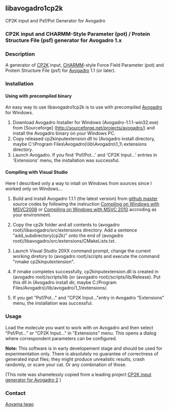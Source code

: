 ## libavogadro1cp2k
CP2K input and Psf/Pot Generator for Avogadro

### CP2K input and CHARMM-Style Parameter (pot) / Protein Structure File (psf) generator for Avogadro 1.x

###  Description
A generator of [CP2K](http://cp2k.org/) input, [CHARMM](http://www.charmm.org)-style Force Field Parameter (pot) and Protein Structure File (psf) for [Avogadro](http://avogadro.cc/) 1.1 (or later).

###  Installation
#### Using with precompiled binary

An easy way to use libavogadro1cp2k is to use with precompiled [Avogadro](http://avogadro.cc/) for Windows.

1. Download Avogadro Installer for Windows (Avogadro-1.1.1-win32.exe) from [Sourceforge] (http://sourceforge.net/projects/avogadro/) and install the Avogadro binary on your Windows PC.
2. Copy released cp2kinputextension.dll to (Avogadro install directory, maybe C:\Program Files\Avogadro)\lib\Avogadro\1_1\ extensions directory.
3. Launch Avogadro. If you find 'Psf/Pot...' and 'CP2K Input...' entries in 'Extensions' menu, the installation was 
successful.

#### Compiling with Visual Studio
Here I described only a way to intall on Windows from sources since I worked only on Windows...

1. Build and install Avogadro 1.1.1 (the latest version) from [github master](https://github.com/cryos/avogadro) source codes
by following the instruction [Compiling on Windows with MSVC2008](http://avogadro.cc/wiki/Compiling_on_Windows_with_MSVC_2008)
or [Compiling on Windows with MSVC 2010](http://avogadro.cc/wiki/Compiling_on_Windows_with_MSVC_2010) accroding as your environment.

2. Copy the cp2k folder and all contents to (avogadro root)/libavogadro/src/extensions directory.
 Add a sentence "add_subdirectory(cp2k)" onto the end of (avogadro root)/libavogadro/src/extensions/CMakeLists.txt.

3. Launch Visual Studio 20XX command prompt, change the current working diretory to (avogadro root)/scripts 
and execute the command "nmake cp2kinputextension".

4. If nmake completes successfully, cp2kinputextension.dll is created in (avogadro root)/scripts/lib (or (avogadro root)/scripts/lib/Release).
 Put this dll in (Avogadro install dir, maybe C:/Program Files/Avogadro)/lib/avogadro/1_1/extensions/.
 
5. If you get "Psf/Pot..." and "CP2K Input..."entry in Avogadro "Extensions" menu, the installation was successful.

### Usage
Load the molecule you want to work with on Avogadro and then select "Psf/Pot..." or "CP2K Input..." in "Extensions" menu.
This opens a dialog where correspondent parameters can be configured.

**Note:** This software is in early developement stage and should be used for
experimentation only. There is absolutely no guarantee of correctness of
generated input files; they might produce unrealistic results, crash randomly,
or scare your cat. Or any combination of those.

(This note was shamelessly copied from a leading project [CP2K input generator for 
Avogadro 2](https://github.com/infuniri/avogadrolibs-cp2k) )

###  Contact
[Aoyama Iwao](https://github.com/brhr-iwao)
